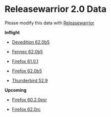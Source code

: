 

Releasewarrior 2.0 Data
=======================

Please modify this data with [Releasewarrior](https://github.com/mozilla-releng/releasewarrior-2.0)

**Inflight**

* [Devedition 62.0b5](/inflight/devedition/devedition-devedition-62.0b5.md)

* [Fennec 62.0b5](/inflight/fennec/fennec-beta-62.0b5.md)

* [Firefox 61.0.1](/inflight/firefox/firefox-release-61.0.1.md)

* [Firefox 62.0b5](/inflight/firefox/firefox-beta-62.0b5.md)

* [Thunderbird 52.9](/inflight/thunderbird/thunderbird-release-52.9.md)

**Upcoming**

* [Firefox 60.2.0esr](/upcoming/firefox/firefox-esr60-60.2.0esr.md)

* [Firefox 62.0rc](/upcoming/firefox/firefox-release-rc-62.0rc.md)

